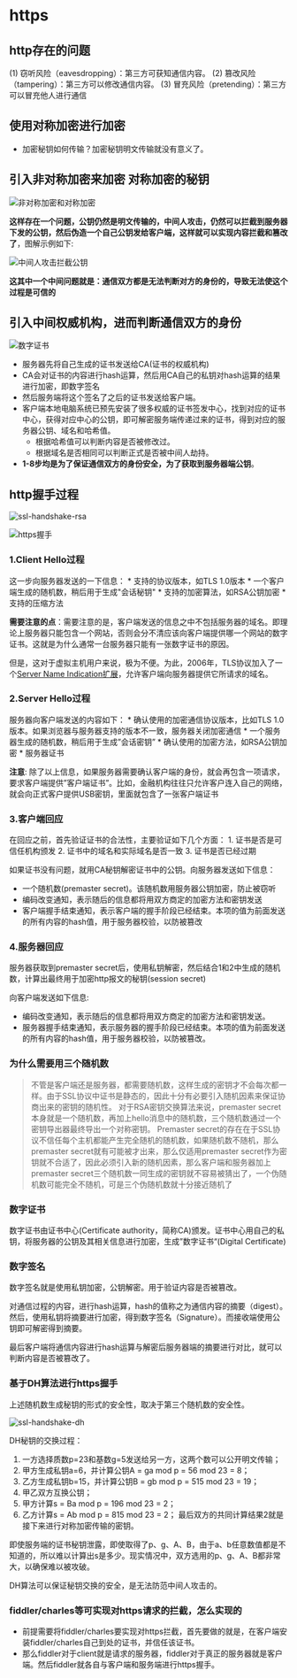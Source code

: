 # https

## http存在的问题
(1) 窃听风险（eavesdropping）：第三方可获知通信内容。
(2) 篡改风险（tampering）：第三方可以修改通信内容。
(3) 冒充风险（pretending）：第三方可以冒充他人进行通信

## 使用对称加密进行加密
* 加密秘钥如何传输？加密秘钥明文传输就没有意义了。

## 引入非对称加密来加密 对称加密的秘钥
![非对称加密和对称加密](media/%E9%9D%9E%E5%AF%B9%E7%A7%B0%E5%8A%A0%E5%AF%86%E5%92%8C%E5%AF%B9%E7%A7%B0%E5%8A%A0%E5%AF%86.png)

**这样存在一个问题，公钥仍然是明文传输的，中间人攻击，仍然可以拦截到服务器下发的公钥，然后伪造一个自己公钥发给客户端，这样就可以实现内容拦截和篡改了**，图解示例如下:

![中间人攻击拦截公钥](media/%E4%B8%AD%E9%97%B4%E4%BA%BA%E6%94%BB%E5%87%BB%E6%8B%A6%E6%88%AA%E5%85%AC%E9%92%A5.png)

**这其中一个中间问题就是：通信双方都是无法判断对方的身份的，导致无法使这个过程是可信的**

## 引入中间权威机构，进而判断通信双方的身份

![数字证书](media/%E6%95%B0%E5%AD%97%E8%AF%81%E4%B9%A6.png)

* 服务器先将自己生成的证书发送给CA(证书的权威机构)
* CA会对证书的内容进行hash运算，然后用CA自己的私钥对hash运算的结果进行加密，即数字签名
* 然后服务端将这个签名了之后的证书发送给客户端。
* 客户端本地电脑系统已预先安装了很多权威的证书签发中心，找到对应的证书中心，获得对应中心的公钥，即可解密服务端传递过来的证书，得到对应的服务器公钥、域名和哈希值。
    * 根据哈希值可以判断内容是否被修改过。
    * 根据域名是否相同可以判断正式是否被中间人劫持。
* **1-8步均是为了保证通信双方的身份安全，为了获取到服务器端公钥**。

## http握手过程
![ssl-handshake-rsa](media/ssl-handshake-rsa.png)

![https握手](media/https%E6%8F%A1%E6%89%8B.png)
### 1.Client Hello过程

这一步向服务器发送的一下信息：
    * 支持的协议版本，如TLS 1.0版本
    * 一个客户端生成的随机数，稍后用于生成"会话秘钥"
    * 支持的加密算法，如RSA公钥加密
    * 支持的压缩方法
    
**需要注意的点**：需要注意的是，客户端发送的信息之中不包括服务器的域名。即理论上服务器只能包含一个网站，否则会分不清应该向客户端提供哪一个网站的数字证书。这就是为什么通常一台服务器只能有一张数字证书的原因。
    
但是，这对于虚拟主机用户来说，极为不便。为此，2006年，TLS协议加入了一个[Server Name Indication扩展](https://tools.ietf.org/html/rfc4366)，允许客户端向服务器提供它所请求的域名。

### 2.Server Hello过程

服务器向客户端发送的内容如下：
    * 确认使用的加密通信协议版本，比如TLS 1.0版本。如果浏览器与服务器支持的版本不一致，服务器关闭加密通信
    * 一个服务器生成的随机数，稍后用于生成”会话密钥”
    * 确认使用的加密方法，如RSA公钥加密
    * 服务器证书

**注意**: 除了以上信息，如果服务器需要确认客户端的身份，就会再包含一项请求，要求客户端提供”客户端证书”。比如，金融机构往往只允许客户连入自己的网络，就会向正式客户提供USB密钥，里面就包含了一张客户端证书    

### 3.客户端回应

在回应之前，首先验证证书的合法性，主要验证如下几个方面：
    1. 证书是否是可信任机构颁发
    2. 证书中的域名和实际域名是否一致
    3. 证书是否已经过期
    
如果证书没有问题，就用CA秘钥解密证书中的公钥。向服务器发送如下信息：

   * 一个随机数(premaster secret)。该随机数用服务器公钥加密，防止被窃听
   * 编码改变通知，表示随后的信息都将用双方商定的加密方法和密钥发送
   * 客户端握手结束通知，表示客户端的握手阶段已经结束。本项的值为前面发送的所有内容的hash值，用于服务器校验，以防被篡改  


### 4.服务器回应

服务器获取到premaster secret后，使用私钥解密，然后结合1和2中生成的随机数，计算出最终用于加密http报文的秘钥(session secret)

向客户端发送如下信息:

* 编码改变通知，表示随后的信息都将用双方商定的加密方法和密钥发送。
* 服务器握手结束通知，表示服务器的握手阶段已经结束。本项的值为前面发送的所有内容的hash值，用于服务器校验，以防被篡改。

### 为什么需要用三个随机数

> 不管是客户端还是服务器，都需要随机数，这样生成的密钥才不会每次都一样。由于SSL协议中证书是静态的，因此十分有必要引入随机因素来保证协商出来的密钥的随机性。
对于RSA密钥交换算法来说，premaster secret本身就是一个随机数，再加上hello消息中的随机数，三个随机数通过一个密钥导出器最终导出一个对称密钥。
Premaster secret的存在在于SSL协议不信任每个主机都能产生完全随机的随机数，如果随机数不随机，那么premaster secret就有可能被才出来，那么仅适用premaster secret作为密钥就不合适了，因此必须引入新的随机因素，那么客户端和服务器加上premaster secret三个随机数一同生成的密钥就不容易被猜出了，一个伪随机数可能完全不随机，可是三个伪随机数就十分接近随机了

### 数字证书

数字证书由证书中心(Certificate authority，简称CA)颁发。证书中心用自己的私钥，将服务器的公钥及其相关信息进行加密，生成”数字证书“(Digital Certificate)

### 数字签名

数字签名就是使用私钥加密，公钥解密。用于验证内容是否被篡改。

对通信过程的内容，进行hash运算，hash的值称之为通信内容的摘要（digest）。
然后，使用私钥将摘要进行加密，得到数字签名（Signature）。而接收端使用公钥即可解密得到摘要。

最后客户端将通信内容进行hash运算与解密后服务器端的摘要进行对比，就可以判断内容是否被篡改了。

### 基于DH算法进行https握手

上述随机数生成秘钥的形式的安全性，取决于第三个随机数的安全性。

![ssl-handshake-dh](media/ssl-handshake-dh.png)

DH秘钥的交换过程：
1. 一方选择质数p=23和基数g=5发送给另一方，这两个数可以公开明文传输；
2. 甲方生成私钥a=6，并计算公钥A = ga mod p = 56 mod 23 = 8；
3. 乙方生成私钥b=15，并计算公钥B = gb mod p = 515 mod 23 = 19；
4. 甲乙双方互换公钥；
5. 甲方计算s = Ba mod p = 196 mod 23 = 2；
6. 乙方计算s = Ab mod p = 815 mod 23 = 2；
最后双方的共同计算结果2就是接下来进行对称加密传输的密钥。

即使服务端的证书秘钥泄露，即使取得了p、g、A、B，由于a、b任意数值都是不知道的，所以难以计算出s是多少。现实情况中，双方选用的p、g、A、B都非常大，以确保难以被攻破。

DH算法可以保证秘钥交换的安全，是无法防范中间人攻击的。

### fiddler/charles等可实现对https请求的拦截，怎么实现的

* 前提需要将fiddler/charles要实现对https拦截，首先要做的就是，在客户端安装fiddler/charles自己到处的证书，并信任该证书。
* 那么fiddler对于client就是请求的服务器，fiddler对于真正的服务器就是客户端。然后fiddler就各自与客户端和服务端进行https握手。


        

